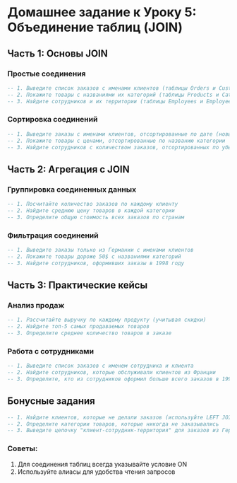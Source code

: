 # Домашнее задание к Уроку 5: Объединение таблиц (JOIN)

## Часть 1: Основы JOIN
### Простые соединения
```sql
-- 1. Выведите список заказов с именами клиентов (таблицы Orders и Customers)
-- 2. Покажите товары с названиями их категорий (таблицы Products и Categories)
-- 3. Найдите сотрудников и их территории (таблицы Employees и Employee_territories)
```

### Сортировка соединений
```sql
-- 1. Выведите заказы с именами клиентов, отсортированные по дате (новые сначала)
-- 2. Покажите товары с ценами, отсортированные по названию категории
-- 3. Найдите сотрудников с количеством заказов, отсортированных по убыванию
```

## Часть 2: Агрегация с JOIN
### Группировка соединенных данных
```sql
-- 1. Посчитайте количество заказов по каждому клиенту
-- 2. Найдите среднюю цену товаров в каждой категории
-- 3. Определите общую стоимость всех заказов по странам
```

### Фильтрация соединений
```sql
-- 1. Выведите заказы только из Германии с именами клиентов
-- 2. Покажите товары дороже 50$ с названиями категорий
-- 3. Найдите сотрудников, оформивших заказы в 1998 году
```

## Часть 3: Практические кейсы
### Анализ продаж
```sql
-- 1. Рассчитайте выручку по каждому продукту (учитывая скидки)
-- 2. Найдите топ-5 самых продаваемых товаров
-- 3. Определите среднее количество товаров в заказе
```

### Работа с сотрудниками
```sql
-- 1. Выведите список заказов с именем сотрудника и клиента
-- 2. Найдите сотрудников, которые обслуживали клиентов из Франции
-- 3. Определите, кто из сотрудников оформил больше всего заказов в 1997 году
```

## Бонусные задания
```sql
-- 1. Найдите клиентов, которые не делали заказов (используйте LEFT JOIN)
-- 2. Определите категории товаров, которые никогда не заказывались
-- 3. Выведите цепочку "клиент-сотрудник-территория" для заказов из Германии
```

### Советы:
1. Для соединения таблиц всегда указывайте условие ON
2. Используйте алиасы для удобства чтения запросов
